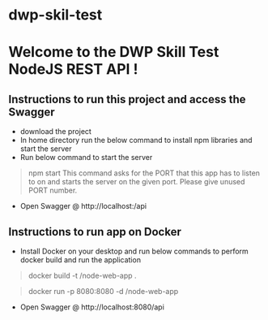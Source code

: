# dwp-skil-test
# Welcome to the DWP Skill Test NodeJS REST API !

## Instructions to run this project and access the Swagger
* download the project
* In home directory run the below command to install npm libraries and start the server
* Run below command to start the server
> npm start 
This command asks for the PORT that this app has to listen to on and starts the server on the given port. Please give unused PORT number.
* Open Swagger @ http://localhost:<Given PORT from the above command>/api

## Instructions to run app on Docker
* Install Docker on your desktop and run below commands to perform docker build and run the application
> docker build -t <your docker user id>/node-web-app .

> docker run -p 8080:8080 -d <your docker user id>/node-web-app
* Open Swagger @ http://localhost:8080/api

